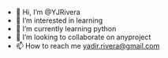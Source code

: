 - 👋 Hi, I’m @YJRivera
- 👀 I’m interested in learning
- 🌱 I’m currently learning python
- 💞️ I’m looking to collaborate on anyproject
- 📫 How to reach me yadir.rivera@gmail.com

<!---
YJRivera/YJRivera is a ✨ special ✨ repository because its `README.md` (this file) appears on your GitHub profile.
You can click the Preview link to take a look at your changes.
--->
